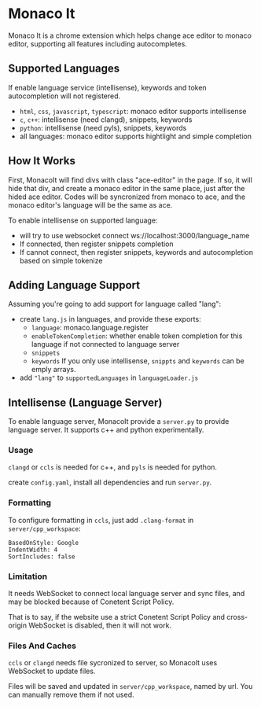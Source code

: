 # Monaco It

Monaco It is a chrome extension which helps change ace editor to monaco editor, supporting all features including autocompletes.

## Supported Languages

If enable language service (intellisense), keywords and token autocompletion will not registered.

- `html`, `css`, `javascript`, `typescript`: monaco editor supports intellisense
- `c`, `c++`: intellisense (need clangd), snippets, keywords
- `python`: intellisense (need pyls), snippets, keywords
- all languages: monaco editor supports hightlight and simple completion

## How It Works

First, MonacoIt will find divs with class "ace-editor" in the page. If so, it will hide that div, and create a monaco editor in the same place, just after the hided ace editor. Codes will be syncronized from monaco to ace, and the monaco editor's language will be the same as ace.

To enable intellisense on supported language:

- will try to use websocket connect ws://localhost:3000/language_name
- If connected, then register snippets completion
- If cannot connect, then register snippets, keywords and autocompletion based on simple tokenize

## Adding Language Support

Assuming you're going to add support for language called "lang":

- create `lang.js` in languages, and provide these exports:
  - `language`: monaco.language.register
  - `enableTokenCompletion`: whether enable token completion for this language if not connected to language server
  - `snippets`
  - `keywords`
    If you only use intellisense, `snippts` and `keywords` can be emply arrays.
- add `"lang"` to `supportedLanguages` in `languageLoader.js`

## Intellisense (Language Server)

To enable language server, MonacoIt provide a `server.py` to provide language server. It supports c++ and python experimentally.

### Usage

`clangd` or `ccls` is needed for c++, and `pyls` is needed for python.

create `config.yaml`, install all dependencies and run `server.py`.

### Formatting

To configure formatting in `ccls`, just add `.clang-format` in `server/cpp_workspace`:

```
BasedOnStyle: Google
IndentWidth: 4
SortIncludes: false
```

### Limitation

It needs WebSocket to connect local language server and sync files, and may be blocked because of Conetent Script Policy.

That is to say, if the website use a strict Conetent Script Policy and cross-origin WebSocket is disabled, then it will not work.

### Files And Caches

`ccls` or `clangd` needs file sycronized to server, so MonacoIt uses WebSocket to update files.

Files will be saved and updated in `server/cpp_workspace`, named by url. You can manually remove them if not used.
